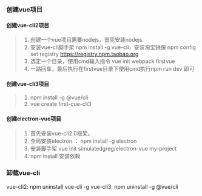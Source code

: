 ### 创建vue项目

#### 创建vue-cli2项目

>1. 创建一个vue项目需要nodejs，首先安装nodejs.
>2. 安装vue-cli脚手架 npm install -g vue-cli，安装淘宝镜像 npm config set registry https://registry.npm.taobao.org
>3. 选定一个目录，使用cmd输入指令 vue init webpack firstvue
>4. 一路回车，最后执行在firstvue目录下使用cmd执行npm run dev 即可

#### 创建vue-cli3项目

>1. npm install -g @vue/cli
>2. vue create first-cue-cli3

#### 创建electron-vue项目
>1. 首先安装vue-cli2.0框架。
>2. 全局安装electron ： npm install -g electron
>3. 安装脚手架 vue init simulatedgreg/electron-vue my-project
>4. npm install 安装依赖

### 卸载vue-cli
vue-cli2: npm uninstall vue-cli -g
vue-cli3: npm uninstall -g @vue/cli
